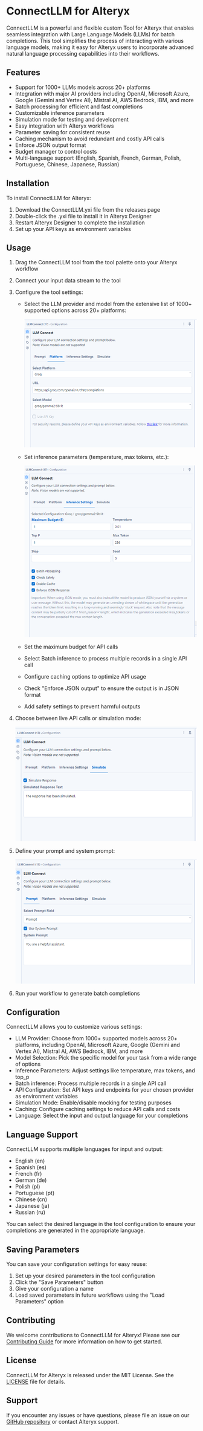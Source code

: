 # ConnectLLM for Alteryx

ConnectLLM is a powerful and flexible custom Tool for Alteryx that enables seamless integration with Large Language Models (LLMs) for batch completions. This tool simplifies the process of interacting with various language models, making it easy for Alteryx users to incorporate advanced natural language processing capabilities into their workflows.

## Features

- Support for 1000+ LLMs models across 20+ platforms
- Integration with major AI providers including OpenAI, Microsoft Azure, Google (Gemini and Vertex AI), Mistral AI, AWS Bedrock, IBM, and more
- Batch processing for efficient and fast completions
- Customizable inference parameters
- Simulation mode for testing and development
- Easy integration with Alteryx workflows
- Parameter saving for consistent reuse
- Caching mechanism to avoid redundant and costly API calls
- Enforce JSON output format
- Budget manager to control costs
- Multi-language support (English, Spanish, French, German, Polish, Portuguese, Chinese, Japanese, Russian)

## Installation

To install ConnectLLM for Alteryx:

1. Download the ConnectLLM.yxi file from the releases page
2. Double-click the .yxi file to install it in Alteryx Designer
3. Restart Alteryx Designer to complete the installation
4. Set up your API keys as environment variables

## Usage

1. Drag the ConnectLLM tool from the tool palette onto your Alteryx workflow
2. Connect your input data stream to the tool
3. Configure the tool settings:
   - Select the LLM provider and model from the extensive list of 1000+ supported options across 20+ platforms:
   
     ![Select platform and supported models](docs/images/Select-platform-and-supported-models.png)
   
   - Set inference parameters (temperature, max tokens, etc.):
   
     ![Inference Settings](docs/images/Inference-Settings.png)
   
   - Set the maximum budget for API calls
   - Select Batch inference to process multiple records in a single API call
   - Configure caching options to optimize API usage
   - Check "Enforce JSON output" to ensure the output is in JSON format
   - Add safety settings to prevent harmful outputs
4. Choose between live API calls or simulation mode:
   
   ![Simulate responses](docs/images/Simulate-responses.png)
   

5. Define your prompt and system prompt:

   ![Define prompt and system prompt](docs/images/Define-prompt-and_system-prompt.png)

6. Run your workflow to generate batch completions

## Configuration

ConnectLLM allows you to customize various settings:

- LLM Provider: Choose from 1000+ supported models across 20+ platforms, including OpenAI, Microsoft Azure, Google (Gemini and Vertex AI), Mistral AI, AWS Bedrock, IBM, and more
- Model Selection: Pick the specific model for your task from a wide range of options
- Inference Parameters: Adjust settings like temperature, max tokens, and top_p
- Batch inference: Process multiple records in a single API call
- API Configuration: Set API keys and endpoints for your chosen provider as environment variables
- Simulation Mode: Enable/disable mocking for testing purposes
- Caching: Configure caching settings to reduce API calls and costs
- Language: Select the input and output language for your completions

## Language Support

ConnectLLM supports multiple languages for input and output:

- English (en)
- Spanish (es)
- French (fr)
- German (de)
- Polish (pl)
- Portuguese (pt)
- Chinese (cn)
- Japanese (ja)
- Russian (ru)

You can select the desired language in the tool configuration to ensure your completions are generated in the appropriate language.

## Saving Parameters

You can save your configuration settings for easy reuse:

1. Set up your desired parameters in the tool configuration
2. Click the "Save Parameters" button
3. Give your configuration a name
4. Load saved parameters in future workflows using the "Load Parameters" option

## Contributing

We welcome contributions to ConnectLLM for Alteryx! Please see our [Contributing Guide](CONTRIBUTING.md) for more information on how to get started.

## License

ConnectLLM for Alteryx is released under the MIT License. See the [LICENSE](LICENSE) file for details.

## Support

If you encounter any issues or have questions, please file an issue on our [GitHub repository](https://github.com/jupiterbak/ConnectLLM-Alteryx/issues) or contact Alteryx support.
